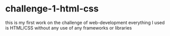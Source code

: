 # challenge-1-html-css
this is my first work on the challenge of web-development
everything I used is HTML/CSS without any use of any frameworks or libraries
